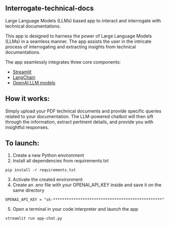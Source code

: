 ## Interrogate-technical-docs

Large Language Models (LLMs) based app to interact and interrogate with technical documentations.

This app is designed to harness the power of Large Language Models (LLMs) in a seamless manner.
The app assists the user in the intricate process of interrogating and extracting insights from
technical documentations.

The app seamlessly integrates three core components:
- [Streamlit](https://streamlit.io/)
- [LangChain](https://python.langchain.com/docs/get_started/introduction.html)
- [OpenAI LLM models](https://openai.com/)

## How it works:

Simply upload your PDF technical documents and provide specific queries related to your documentation.
The LLM-powered chatbot will then sift through the information, extract pertinent details, and provide
you with insightful responses.

## To launch:

1. Create a new Python environment
2. Install all dependencies from requirements.txt
```
pip install -r requirements.txt
```
3. Activate the created environment
4. Create an .env file with your OPENAI_API_KEY inside and save it on the same directory
```
OPENAI_API_KEY = "sk-************************************************"
```
5. Open a terminal in your code interpreter and launch the app
```
streamlit run app-chat.py
```
